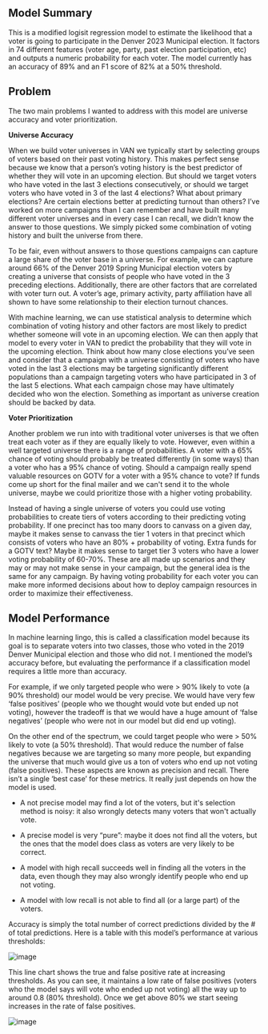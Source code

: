 ## Model Summary ##

This is a modified logisit regression model to estimate the likelihood that a voter is going to participate in the Denver 2023 Municipal election. It factors in 74 different features (voter age, party, past election participation, etc) and outputs a numeric probability for each voter. The model currently has an accuracy of 89% and an F1 score of 82% at a 50% threshold. 

## Problem ##

The two main problems I wanted to address with this model are universe accuracy and voter prioritization.

**Universe Accuracy**

When we build voter universes in VAN we typically start by selecting groups of voters based on their past voting history. This makes perfect sense because we know that a person’s voting history is the best predictor of whether they will vote in an upcoming election. But should we target voters who have voted in the last 3 elections consecutively, or should we target voters who have voted in 3 of the last 4 elections? What about primary elections? Are certain elections better at predicting turnout than others? I’ve worked on more campaigns than I can remember and have built many different voter universes and in every case I can recall, we didn’t know the answer to those questions. We simply picked some combination of voting history and built the universe from there. 

To be fair, even without answers to those questions campaigns can capture a large share of the voter base in a universe. For example, we can capture around 66% of the Denver 2019 Spring Municipal election voters by creating a universe that consists of people who have voted in the 3 preceding elections. Additionally, there are other factors that are correlated with voter turn out. A voter’s age, primary activity, party affiliation have all shown to have some relationship to their election turnout chances. 

With machine learning, we can use statistical analysis to determine which combination of voting history and other factors are most likely to predict whether someone will vote in an upcoming election. We can then apply that model to every voter in VAN to predict the probability that they will vote in the upcoming election. Think about how many close elections you’ve seen and consider that a campaign with a universe consisting of voters who have voted in the last 3 elections may be targeting significantly different populations than a campaign targeting voters who have participated in 3 of the last 5 elections. What each campaign chose may have ultimately decided who won the election. Something as important as universe creation should be backed by data.

**Voter Prioritization**

Another problem we run into with traditional voter universes is that we often treat each voter as if they are equally likely to vote. However, even within a well targeted universe there is a range of probabilities. A voter with a 65% chance of voting should probably be treated differently (in some ways) than a voter who has a 95% chance of voting. Should a campaign really spend valuable resources on GOTV for a voter with a 95% chance to vote? If funds come up short for the final mailer and we can't send it to the whole universe, maybe we could prioritize those with a higher voting probability.

Instead of having a single universe of voters you could use voting probabilities to create tiers of voters according to their predicting voting probability. If one precinct has too many doors to canvass on a given day, maybe it makes sense to canvass the tier 1 voters in that precinct which consists of voters who have an 80% + probability of voting. Extra funds for a GOTV text? Maybe it makes sense to target tier 3 voters who have a lower voting probability of 60-70%. These are all made up scenarios and they may or may not make sense in your campaign, but the general idea is the same for any campaign. By having voting probability for each voter you can make more informed decisions about how to deploy campaign resources in order to maximize their effectiveness.  

## Model Performance ##

In machine learning lingo, this is called a classification model because its goal is to separate voters into two classes, those who voted in the 2019 Denver Municipal election and those who did not. I mentioned the model’s accuracy before, but evaluating the performance if a classification model requires a little more than accuracy. 

For example, if we only targeted people who were > 90%  likely to vote (a 90% threshold) our model would be very precise. We would have very few ‘false positives’ (people who we thought would vote but ended up not voting), however the tradeoff is that we would have a huge amount of ‘false negatives’ (people who were not in our model but did end up voting). 

On the other end of the spectrum, we could target people who were > 50% likely to vote (a 50% threshold). That would reduce the number of false negatives because we are targeting so many more people, but expanding the universe that much would give us a ton of voters who end up not voting (false positives). These aspects are known as precision and recall. There isn’t a single ‘best case’ for these metrics. It really just depends on how the model is used.

- A not precise model may find a lot of the voters, but it's selection method is noisy: it also wrongly detects many voters that won't actually vote.

- A precise model is very “pure”: maybe it does not find all the voters, but the ones that the model does class as voters are very likely to be correct.

- A model with high recall succeeds well in finding all the voters  in the data, even though they may also wrongly identify people who end up not voting.

- A model with low recall is not able to find all (or a large part) of the voters.

Accuracy is simply the total number of correct predictions divided by the # of total predictions. Here is a table with this model’s performance at various thresholds:

![image](https://user-images.githubusercontent.com/102785707/213332294-0a7c190f-e7c0-421f-af6f-da34cfd70140.png)

This line chart shows the true and false positive rate at increasing thresholds. As you can see, it maintains a low rate of false positives (voters who the model says will vote who ended up not voting) all the way up to around 0.8 (80% threshold). Once we get above 80% we start seeing increases in the rate of false positives.

![image](https://user-images.githubusercontent.com/102785707/213332427-14e92d8b-0bc2-47cc-8152-3ff7aa436c7d.png)
